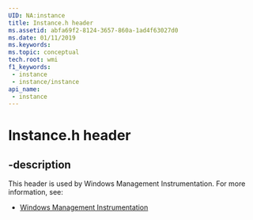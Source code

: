 ```yaml
---
UID: NA:instance
title: Instance.h header
ms.assetid: abfa69f2-8124-3657-860a-1ad4f63027d0
ms.date: 01/11/2019
ms.keywords: 
ms.topic: conceptual
tech.root: wmi
f1_keywords:
 - instance
 - instance/instance
api_name:
 - instance
---
```


# Instance.h header


## -description

This header is used by Windows Management Instrumentation. For more information, see:

- [Windows Management Instrumentation](../_wmi/index.md)


